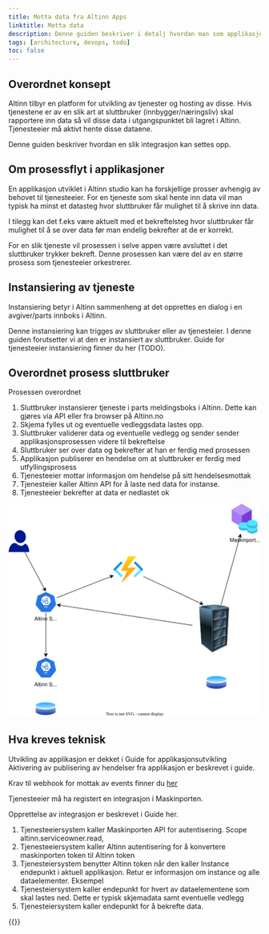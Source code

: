 ```yaml
---
title: Motta data fra Altinn Apps
linktitle: Motta data
description: Denne guiden beskriver i detalj hvordan man som applikasjonseier/tjenesteier kan motta data som innleveres til Altinn
tags: [architecture, devops, todo]
toc: false
---
```


## Overordnet konsept

Altinn tilbyr en platform for utvikling av tjenester og hosting av disse. Hvis tjenestene er av en slik art at sluttbruker (innbygger/næringsliv) skal rapportere inn data så vil disse data i utgangspunktet bli lagret i Altinn. 
Tjenesteeier må aktivt hente disse dataene.

Denne guiden beskriver hvordan en slik integrasjon kan settes opp. 

## Om prosessflyt i applikasjoner

En applikasjon utviklet i Altinn studio kan ha forskjellige prosser avhengig av behovet til tjenesteeier. For en tjeneste som skal hente inn data vil man typisk ha minst et datasteg hvor sluttbruker får mulighet til å skrive inn data. 

I tilegg kan det f.eks være aktuelt med et bekreftelsteg hvor sluttbruker får mulighet til å se over data før man endelig bekrefter at de er korrekt.

For en slik tjeneste vil prosessen i selve appen være avsluttet i det sluttbruker trykker bekreft. Denne prosessen kan være del av en større prosess som tjenesteeier orkestrerer. 

## Instansiering av tjeneste

Instansiering betyr i Altinn sammenheng at det opprettes en dialog i en avgiver/parts innboks i Altinn.

Denne instansiering kan trigges av sluttbruker eller av tjenesteier. I denne guiden forutsetter vi at den er instansiert av sluttbruker. Guide for tjenesteeier instansiering finner du her (TODO).


## Overordnet prosess sluttbruker

Prosessen overordnet

1. Sluttbruker instansierer tjeneste i parts meldingsboks i Altinn. Dette kan gjøres via API eller fra browser på Altinn.no
2. Skjema fylles ut og eventuelle vedleggsdata lastes opp.
3. Sluttbruker validerer data og eventuelle vedlegg og sender sender applikasjonsprosessen videre til bekreftelse
4. Sluttbruker ser over data og bekrefter at han er ferdig med prosessen
5. Applikasjon publiserer en hendelse om at sluttbruker er ferdig med utfyllingsprosess
6. Tjenesteeier mottar informasjon om hendelse på sitt hendelsesmottak
7. Tjenesteier kaller Altinn API for å laste ned data for instanse.
8. Tjenesteeier bekrefter at data er nedlastet ok

![Receving data](recevingdata.drawio.svg)

## Hva kreves teknisk

Utvikling av applikasjon er dekket i Guide for applikasjonsutvikling
Aktivering av publisering av hendelser fra applikasjon er beskrevet i guide.

Krav til webhook for mottak av events finner du [her](/)

Tjenesteeier må ha registert en integrasjon i Maskinporten. 

Opprettelse av integrasjon er beskrevet i Guide her.

1. Tjenesteeiersystem kaller Maskinporten API for autentisering. Scope altinn.serviceowner.read, 
2. Tjenesteeiersystem kaller Altinn autentisering for å konvertere maskinporten token til Altinn token
3. Tjenesteiersystem benytter Altinn token når den kaller Instance endepunkt i aktuell applikasjon. Retur er informasjon om instance og alle dataelementer. Eksempel
4. Tjenesteiersystem kaller endepunkt for hvert av dataelementene som skal lastes ned. Dette er typisk skjemadata samt eventuelle vedlegg
5. Tjenesteiersystem kaller endepunkt for å bekrefte data.


{{<children />}}
